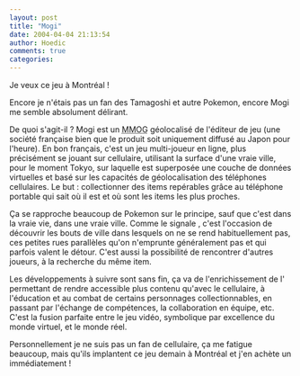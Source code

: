 ```yaml
---
layout: post
title: "Mogi"
date: 2004-04-04 21:13:54
author: Hoedic
comments: true
categories: 
---
```



Je veux ce jeu à Montréal !

Encore je n'étais pas un fan des Tamagoshi et autre Pokemon, encore Mogi me semble absolument délirant.

De quoi s'agit-il ? Mogi est un <acronym title="Massively Multiplayer Online Games">MMOG</acronym> géolocalisé de  l'éditeur de jeu  (une société française bien que le produit soit uniquement diffusé au Japon pour l'heure). En bon français, c'est un jeu multi-joueur en ligne, plus précisément se jouant sur cellulaire, utilisant la surface d'une vraie ville, pour le moment Tokyo, sur laquelle est superposée une couche de données virtuelles et basé sur les capacités de géolocalisation des téléphones cellulaires. Le but : collectionner des items repérables grâce au téléphone portable qui sait où il est et où sont les items les plus proches.

Ça se rapproche beaucoup de Pokemon sur le principe, sauf que c'est dans la vraie vie, dans une vraie ville. Comme le signale , c'est l'occasion de découvrir les bouts de ville dans lesquels on ne se rend habituellement pas, ces petites rues parallèles qu'on n'emprunte généralement pas et qui parfois valent le détour. C'est aussi la possibilité de rencontrer d'autres joueurs, à la recherche du même item.

Les développements à suivre sont sans fin, ça va de l'enrichissement de l' permettant de rendre accessible plus contenu qu'avec le cellulaire, à l'éducation et au combat de certains personnages collectionnables, en passant par l'échange de compétences, la collaboration en équipe, etc. C'est la fusion parfaite entre le jeu vidéo, symbolique par excellence du monde virtuel, et le monde réel.

Personnellement je ne suis pas un fan de cellulaire, ça me fatigue beaucoup, mais qu'ils implantent ce jeu demain à Montréal et j'en achète un immédiatement !